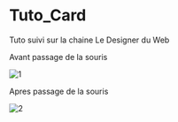 # Tuto_Card<br>
Tuto suivi sur la chaine Le Designer du Web<br>

Avant passage de la souris

![1](https://user-images.githubusercontent.com/76686121/177798576-4242162c-0d83-41ec-9e2d-052fd88f2c42.PNG)

Apres passage de la souris

![2](https://user-images.githubusercontent.com/76686121/177798593-cc3e3ddd-726a-48bb-9b4d-4f9dca0cf19e.png)
